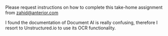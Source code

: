 Please request instructions on how to complete this take-home assignment from [zahid@anterior.com](mailto:zahid@anterior.com)

I found the documentation of Document AI is really confusing, therefore I resort to Unstructured.io to use its OCR 
functionality. 